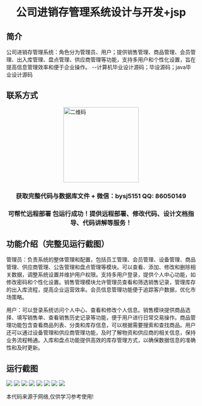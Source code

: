 <p><h1 align="center">公司进销存管理系统设计与开发+jsp</h1></p>

## 简介
公司进销存管理系统：角色分为管理员、用户；提供销售管理、商品管理、会员管理、出入库管理、盘点管理、供应商管理等功能，支持多用户和个性化设置，旨在提高信息管理效率和便于企业操作。    --计算机毕业设计源码；毕设源码；java毕业设计源码


## 联系方式
<img src="https://bs-1329754181.cos.ap-shanghai.myqcloud.com/wx.jpg" alt="二维码" style="display: block; margin: 0 auto;" width="200px">
<p><h3 align="center">获取完整代码与数据库文件 + 微信：bysj5151 QQ: 86050149</h3></p>
<p><h3 align="center">可帮忙远程部署 包运行成功！提供远程部署、修改代码、设计文档指导、代码讲解等服务！</h3></p>

## 功能介绍（完整见运行截图）
管理员：负责系统的整体管理和配置，包括员工管理、会员管理、设备管理、商品管理、供应商管理、公告管理和盘点管理等模块。可以查看、添加、修改和删除相关数据，调整系统设置并维护用户权限。支持多用户登录，提供个人中心功能，如修改密码和个性化设置。销售管理模块允许管理员查看和筛选销售记录，管理库存的出入库流程，提高企业运营效率。会员信息管理功能便于追踪客户数据，优化市场策略。

用户：可以登录系统访问个人中心、查看和修改个人信息。销售模块提供商品选择、填写销售单、查看销售历史记录等功能，便于用户进行日常交易操作。商品管理功能包含查看商品列表、分类和库存信息，可以根据需要搜索和查找商品。用户还可以通过设备管理和供应商管理功能，及时了解物资和供应商的相关信息，保持业务流程畅通。入库和盘点功能提供高效的库存管理方式，以确保数据信息的准确性和及时更新。


## 运行截图
![](https://bs-1329754181.cos.ap-shanghai.myqcloud.com/ssm/CompanyInventoryManagementSystem/img/001.jpg)
![](https://bs-1329754181.cos.ap-shanghai.myqcloud.com/ssm/CompanyInventoryManagementSystem/img/002.jpg)
![](https://bs-1329754181.cos.ap-shanghai.myqcloud.com/ssm/CompanyInventoryManagementSystem/img/003.jpg)
![](https://bs-1329754181.cos.ap-shanghai.myqcloud.com/ssm/CompanyInventoryManagementSystem/img/004.jpg)
![](https://bs-1329754181.cos.ap-shanghai.myqcloud.com/ssm/CompanyInventoryManagementSystem/img/005.jpg)
![](https://bs-1329754181.cos.ap-shanghai.myqcloud.com/ssm/CompanyInventoryManagementSystem/img/006.jpg)
![](https://bs-1329754181.cos.ap-shanghai.myqcloud.com/ssm/CompanyInventoryManagementSystem/img/007.jpg)
![](https://bs-1329754181.cos.ap-shanghai.myqcloud.com/ssm/CompanyInventoryManagementSystem/img/008.jpg)

<p>本代码来源于网络,仅供学习参考使用!</p>
